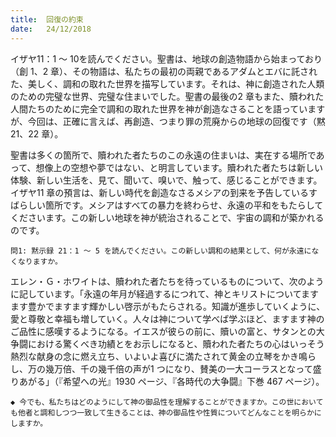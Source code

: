 ```yaml
---
title:  回復の約束
date:   24/12/2018
---
```


イザヤ11：1 ～ 10を読んでください。聖書は、地球の創造物語から始まっており（創 1、2 章）、その物語は、私たちの最初の両親であるアダムとエバに託された、美しく、調和の取れた世界を描写しています。それは、神に創造された人類のための完璧な世界、完璧な住まいでした。聖書の最後の2 章もまた、贖われた人間たちのために完全で調和の取れた世界を神が創造なさることを語っていますが、今回は、正確に言えば、再創造、つまり罪の荒廃からの地球の回復です（黙 21、22 章）。

聖書は多くの箇所で、贖われた者たちのこの永遠の住まいは、実在する場所であって、想像上の空想や夢ではない、と明言しています。贖われた者たちは新しい体験、新しい生活を、見て、聞いて、嗅いで、触って、感じることができます。イザヤ11 章の預言は、新しい時代を創造なさるメシアの到来を予告しているすばらしい箇所です。メシアはすべての暴力を終わらせ、永遠の平和をもたらしてくださいます。この新しい地球を神が統治されることで、宇宙の調和が築かれるのです。

`問1: 黙示録 21：1 ～ 5 を読んでください。この新しい調和の結果として、何が永遠になくなりますか。`

エレン・Ｇ・ホワイトは、贖われた者たちを待っているものについて、次のように記しています。「永遠の年月が経過するにつれて、神とキリストについてますます豊かでますます輝かしい啓示がもたらされる。知識が進歩していくように、愛と尊敬と幸福も増していく。人々は神について学べば学ぶほど、ますます神のご品性に感嘆するようになる。イエスが彼らの前に、贖いの富と、サタンとの大争闘における驚くべき功績とをお示しになると、贖われた者たちの心はいっそう熱烈な献身の念に燃え立ち、いよいよ喜びに満たされて黄金の立琴をかき鳴らし、万の幾万倍、千の幾千倍の声が1 つになり、賛美の一大コーラスとなって盛りあがる」（『希望への光』1930 ページ、『各時代の大争闘』下巻 467 ページ）。

`◆ 今でも、私たちはどのようにして神の御品性を理解することができますか。この世においても他者と調和しつつ一致して生きることは、神の御品性や性質についてどんなことを明らかにしますか。`